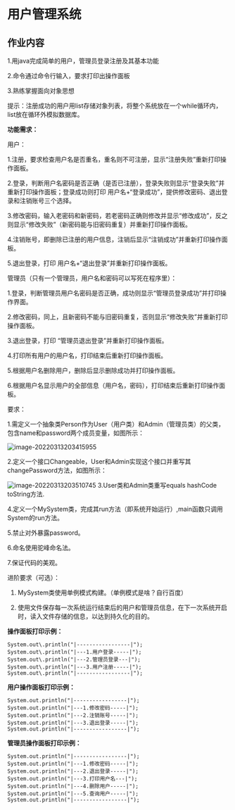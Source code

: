 # 用户管理系统

## 作业内容

1.用java完成简单的用户，管理员登录注册及其基本功能

2.命令通过命令行输入，要求打印出操作面板

3.熟练掌握面向对象思想

提示：注册成功的用户用list存储对象列表，将整个系统放在一个while循环内，list放在循环外模拟数据库。



**功能需求：**

用户：

1.注册，要求检查用户名是否重名，重名则不可注册，显示“注册失败”重新打印操作面板。

2.登录，判断用户名密码是否正确（是否已注册），登录失败则显示“登录失败”并重新打印操作面板；登录成功则打印 用户名+“登录成功”，提供修改密码、退出登录和注销账号三个选择。

3.修改密码，输入老密码和新密码，若老密码正确则修改并显示“修改成功”，反之则显示“修改失败”（新密码能与旧密码重复）并重新打印操作面板。

4.注销账号，即删除已注册的用户信息，注销后显示“注销成功”并重新打印操作面板。

5.退出登录，打印 用户名+“退出登录”并重新打印操作面板。



管理员（只有一个管理员，用户名和密码可以写死在程序里）：

1.登录，判断管理员用户名密码是否正确，成功则显示“管理员登录成功”并打印操作界面。

2.修改密码，同上，且新密码不能与旧密码重复，否则显示“修改失败”并重新打印操作面板。

3.退出登录，打印 “管理员退出登录”并重新打印操作面板。

4.打印所有用户的用户名，打印结束后重新打印操作面板。

5.根据用户名删除用户，删除后显示删除成功并打印操作面板。

6.根据用户名显示用户的全部信息（用户名，密码），打印结束后重新打印操作面板。



要求：

1.需定义一个抽象类Person作为User（用户类）和Admin（管理员类）的父类，包含name和password两个成员变量，如图所示：

![image-20220313203415955](C:\Users\hp\AppData\Roaming\Typora\typora-user-images\image-20220313203415955.png)

2.定义一个接口Changeable，User和Admin实现这个接口并重写其changePassword方法，如图所示：

![image-20220313203510745](C:\Users\hp\AppData\Roaming\Typora\typora-user-images\image-20220313203510745.png)
3.User类和Admin类重写equals hashCode toString方法.

4.定义一个MySystem类，完成其run方法（即系统开始运行）,main函数只调用System的run方法。

5.禁止对外暴露password。

6.命名使用驼峰命名法。

7.保证代码的美观。


进阶要求（可选）：

1. MySystem类使用单例模式构建。（单例模式是啥？自行百度）

2. 使用文件保存每一次系统运行结束后的用户和管理员信息，在下一次系统开启时，读入文件存储的信息，以达到持久化的目的。

**操作面板打印示例：**

    System.out\.println("|-----------------|");
    System.out\.println("|---1.用户登录-----|");
    System.out\.println("|---2.管理员登录---|");
    System.out\.println("|---3.用户注册-----|");
    System.out\.println("|-----------------|");

**用户操作面板打印示例：**

    System.out.println("|-----------------|");
    System.out.println("|---1.修改密码-----|");
    System.out.println("|---2.注销账号-----|");
    System.out.println("|---3.退出登录-----|");
    System.out.println("|-----------------|");

**管理员操作面板打印示例：**

    System.out.println("|-----------------|");
    System.out.println("|---1.修改密码-----|");
    System.out.println("|---2.退出登录-----|");
    System.out.println("|---3.打印用户名---|");
    System.out.println("|---4.删除用户-----|");  
    System.out.println("|---5.查询用户-----|");
    System.out.println("|-----------------|");